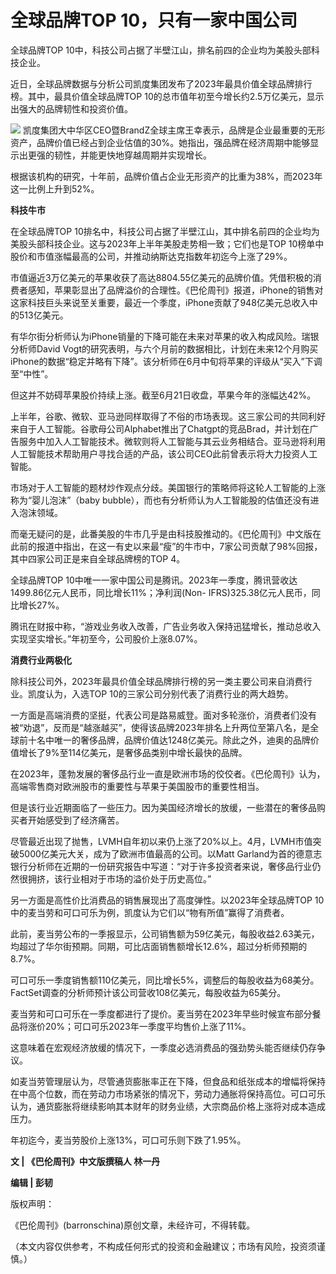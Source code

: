 

# 全球品牌TOP 10，只有一家中国公司

全球品牌TOP 10中，科技公司占据了半壁江山，排名前四的企业均为美股头部科技企业。

近日，全球品牌数据与分析公司凯度集团发布了2023年最具价值全球品牌排行榜。其中，最具价值全球品牌TOP
10的总市值年初至今增长约2.5万亿美元，显示出强大的品牌韧性和投资价值。

![](https://inews.gtimg.com/om_bt/OpH5Yec-XhR70JBeOggSPIcz9PRe0UnVNE5CBrGdmjEQwAA/1000)
凯度集团大中华区CEO暨BrandZ全球主席王幸表示，品牌是企业最重要的无形资产，品牌价值已经占到企业估值的30%。她指出，强品牌在经济周期中能够显示出更强的韧性，并能更快地穿越周期并实现增长。

根据该机构的研究，十年前，品牌价值占企业无形资产的比重为38%，而2023年这一比例上升到52%。

**科技牛市**

在全球品牌TOP 10排名中，科技公司占据了半壁江山，其中排名前四的企业均为美股头部科技企业。这与2023年上半年美股走势相一致；它们也是TOP
10榜单中股价和市值涨幅最高的公司，并推动纳斯达克指数年初迄今上涨了29%。

市值逼近3万亿美元的苹果收获了高达8804.55亿美元的品牌价值。凭借积极的消费者感知，苹果彰显出了品牌溢价的合理性。《巴伦周刊》报道，iPhone的销售对这家科技巨头来说至关重要，最近一个季度，iPhone贡献了948亿美元总收入中的513亿美元。

有华尔街分析师认为iPhone销量的下降可能在未来对苹果的收入构成风险。瑞银分析师David
Vogt的研究表明，与六个月前的数据相比，计划在未来12个月购买iPhone的数据“稳定并略有下降”。该分析师在6月中旬将苹果的评级从“买入”下调至“中性”。

但这并不妨碍苹果股价持续上涨。截至6月21日收盘，苹果今年的涨幅达42%。

上半年，谷歌、微软、亚马逊同样取得了不俗的市场表现。这三家公司的共同利好来自于人工智能。谷歌母公司Alphabet推出了Chatgpt的竞品Brad，并计划在广告服务中加入人工智能技术。微软则将人工智能与其云业务相结合。亚马逊将利用人工智能技术帮助用户寻找合适的产品，该公司CEO此前曾表示将大力投资人工智能。

市场对于人工智能的题材炒作观点分歧。美国银行的策略师将这轮人工智能的上涨称为“婴儿泡沫”（baby
bubble），而也有分析师认为人工智能股的估值还没有进入泡沫领域。

而毫无疑问的是，此番美股的牛市几乎是由科技股推动的。《巴伦周刊》中文版在此前的报道中指出，在这一有史以来最“瘦”的牛市中，7家公司贡献了98%回报，其中四家公司正是来自全球品牌榜的TOP
4。

全球品牌TOP 10中唯一一家中国公司是腾讯。2023年一季度，腾讯营收达1499.86亿元人民币，同比增长11%；净利润(Non-
IFRS)325.38亿元人民币，同比增长27%。

腾讯在财报中称，“游戏业务收入改善，广告业务收入保持迅猛增长，推动总收入实现坚实增长。”年初至今，公司股价上涨8.07%。

**消费行业两极化**

除科技公司外，2023年最具价值全球品牌排行榜的另一类主要公司来自消费行业。凯度认为，入选TOP 10的三家公司分别代表了消费行业的两大趋势。

一方面是高端消费的坚挺，代表公司是路易威登。面对多轮涨价，消费者们没有被“劝退”，反而是“越涨越买”，使得该品牌2023年排名上升两位至第八名，是全球前十名中唯一的奢侈品牌，品牌价值达1248亿美元。除此之外，迪奥的品牌价值增长了9%至114亿美元，是奢侈品类别中增长最快的品牌。

在2023年，蓬勃发展的奢侈品行业一直是欧洲市场的佼佼者。《巴伦周刊》认为，高端零售商对欧洲股市的重要性与苹果于美国股市的重要性相当。

但是该行业近期面临了一些压力。因为美国经济增长的放缓，一些潜在的奢侈品购买者开始感受到了经济痛苦。

尽管最近出现了抛售，LVMH自年初以来仍上涨了20%以上。4月，LVMH市值突破5000亿美元大关，成为了欧洲市值最高的公司。以Matt
Garland为首的德意志银行分析师在近期的一份研究报告中写道：“对于许多投资者来说，奢侈品行业仍然很拥挤，该行业相对于市场的溢价处于历史高位。”

另一方面是高性价比消费品的销售展现出了高度弹性。以2023年全球品牌TOP 10中的麦当劳和可口可乐为例，凯度认为它们以“物有所值”赢得了消费者。

此前，麦当劳公布的一季报显示，公司销售额为59亿美元，每股收益2.63美元，均超过了华尔街预期。同期，可比店面销售额增长12.6%，超过分析师预期的8.7%。

可口可乐一季度销售额110亿美元，同比增长5%，调整后的每股收益为68美分。FactSet调查的分析师预计该公司营收108亿美元，每股收益为65美分。

麦当劳和可口可乐在一季度都进行了提价。麦当劳在2023年早些时候宣布部分餐品将涨价20%；可口可乐2023年一季度平均售价上涨了11%。

这意味着在宏观经济放缓的情况下，一季度必选消费品的强劲势头能否继续仍存争议。

如麦当劳管理层认为，尽管通货膨胀率正在下降，但食品和纸张成本的增幅将保持在中高个位数，而在劳动力市场紧张的情况下，劳动力通胀将保持高位。可口可乐认为，通货膨胀将继续影响其本财年的财务业绩，大宗商品价格上涨将对成本造成压力。

年初迄今，麦当劳股价上涨13%，可口可乐则下跌了1.95%。

**文 | 《巴伦周刊》中文版撰稿人 林一丹**

**编辑 | 彭韧**

版权声明：

《巴伦周刊》(barronschina)原创文章，未经许可，不得转载。

（本文内容仅供参考，不构成任何形式的投资和金融建议；市场有风险，投资须谨慎。）

